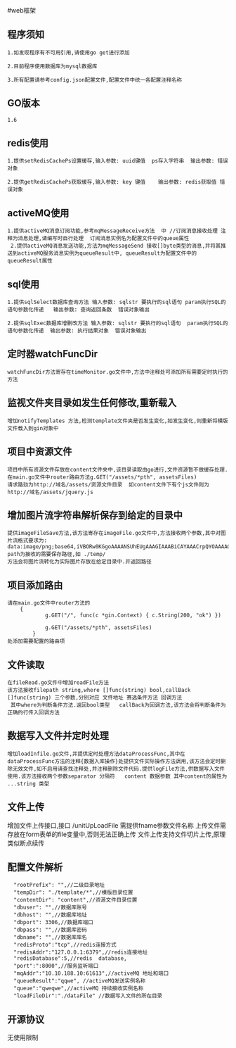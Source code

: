 #web框架

## 程序须知
    
    1.如发现程序有不可用引用,请使用go get进行添加
    
    2.目前程序使用数据库为mysql数据库
    
    3.所有配置请参考config.json配置文件,配置文件中统一各配置注释名称
    
    
## GO版本
    1.6
    
    
## redis使用
    
    1.提供setRedisCachePs设置缓存,输入参数: uuid键值  ps存入字符串  输出参数: 错误对象
    
    2.提供getRedisCachePs获取缓存,输入参数: key 键值    输出参数: redis获取值 错误对象
  
## activeMQ使用
    1.提供activeMQ消息订阅功能,参考mqMessageReceive方法  中 //订阅消息接收处理 注释为消息处理,请编写时自行处理  订阅消息实例名为配置文件中的queue属性
     2.提供activeMQ消息发送功能,方法为mqMessageSend 接收[]byte类型的消息,并将其推送到activeMQ服务消息实例为queueResult中, queueResult为配置文件中的queueResult属性
    
## sql使用

    1.提供sqlSelect数据库查询方法 输入参数: sqlstr 要执行的sql语句 param执行SQL的语句参数化传递   输出参数: 查询返回条数  错误对象输出
    
    2.提供sqlExec数据库增删改方法 输入参数: sqlstr 要执行的sql语句  param执行SQL的语句参数化传递  输出参数: 执行结果对象  错误对象输出
    
    
## 定时器watchFuncDir

    watchFuncDir方法寄存在timeMonitor.go文件中,方法中注释处可添加所有需要定时执行的方法
    
## 监视文件夹目录如发生任何修改,重新载入

    增加notifyTemplates 方法,检测template文件夹是否发生变化,如发生变化,则重新将模版文件载入到gin对象中
    
## 项目中资源文件

    项目中所有资源文件存放在content文件夹中,该目录读取由go进行,文件资源暂不做缓存处理.在main.go文件中router路由方法g.GET("/assets/*pth", assetsFiles)
    请求路劲为http://域名/assets/资源文件目录  如content文件下有个js文件则为  http://域名/assets/jquery.js
    
## 增加图片流字符串解析保存到给定的目录中
    
    提供imageFileSave方法,该方法寄存在imageFile.go文件中,方法接收两个参数,其中对图片流格式要求为: data:image/png;base64,iVBORw0KGgoAAAANSUhEUgAAAGIAAABiCAYAAACrpQYOAAAAGX.........
    path为接收的需要保存路径,如 ./temp/
    方法会将图片流转化为实际图片存放在给定目录中.并返回路径
    
## 项目添加路由
    
    请在main.go文件中router方法的
        {
        		g.GET("/", func(c *gin.Context) { c.String(200, "ok") })
        
        		g.GET("/assets/*pth", assetsFiles)
        	}
    处添加需要配置的路由项
    
## 文件读取
    
    在fileRead.go文件中增加readFile方法
    该方法接收filepath string,where []func(string) bool,callBack []func(string) 三个参数,分别对应 文件地址 赛选条件方法 回调方法
     其中where为判断条件方法.返回bool类型   callBack为回调方法,该方法会将判断条件为正确的行传入回调方法
     
## 数据写入文件并定时处理

    增加loadInfile.go文件,并提供定时处理方法dataProcessFunc,其中在dataProcessFunc方法的注释{数据入库操作}处提供文件实际操作方法调用,该方法会定时删除无效文件,如不启用请查找注释处,并注释删除文件代码.提供logFile方法,供数据写入文件使用.该方法接收两个参数separator 分隔符   content 数据参数 其中content的属性为 ...string 类型

## 文件上传

   增加文件上传接口,接口 /unitUpLoadFile 需提供fname参数文件名称  上传文件需存放在form表单的file变量中,否则无法正确上传
   文件上传支持文件切片上传,原理类似断点续传
    
## 配置文件解析
      
      "rootPrefix": "",//二级目录地址
      "tempDir": "./template/*",//模版目录位置
      "contentDir": "content",//资源文件目录位置
      "dbuser": "",//数据库账号
      "dbhost": "",//数据库地址
      "dbport": 3306,//数据库端口
      "dbpass": "",//数据库密码
      "dbname": "",//数据库库名
      "redisProto":"tcp",//redis连接方式
      "redisAddr":"127.0.0.1:6379",//redis连接地址
      "redisDatabase":5,//redis  database,
      "port":":8000",//服务监听端口
      "mqAddr":"10.10.188.10:61613",//activeMQ 地址和端口
      "queueResult":"qqwe", //activeMQ发送实例名称
      "queue":"qweqwe",//activeMQ 持续接收实例名称
      "loadFileDir":"./dataFile" //数据写入文件的所在目录
      
      
## 开源协议

无使用限制